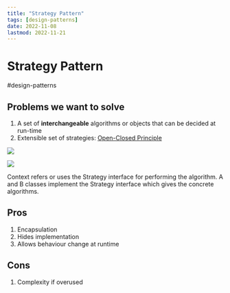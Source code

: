 ```yaml
---
title: "Strategy Pattern"
tags: [design-patterns]
date: 2022-11-08
lastmod: 2022-11-21
---
```

# Strategy Pattern
#design-patterns 

## Problems we want to solve
1. A set of **interchangeable** algorithms or objects that can be decided at run-time
2. Extensible set of strategies: [Open-Closed Principle](Open-Closed%20Principle)

![](https://i.imgur.com/iL2Zc46.png)

![](https://upload.wikimedia.org/wikipedia/commons/4/45/W3sDesign_Strategy_Design_Pattern_UML.jpg)

Context refers or uses the Strategy interface for performing the algorithm. A and B classes implement the Strategy interface which gives the concrete algorithms.

## Pros
1. Encapsulation 
2. Hides implementation
3. Allows behaviour change at runtime

## Cons
1. Complexity if overused
